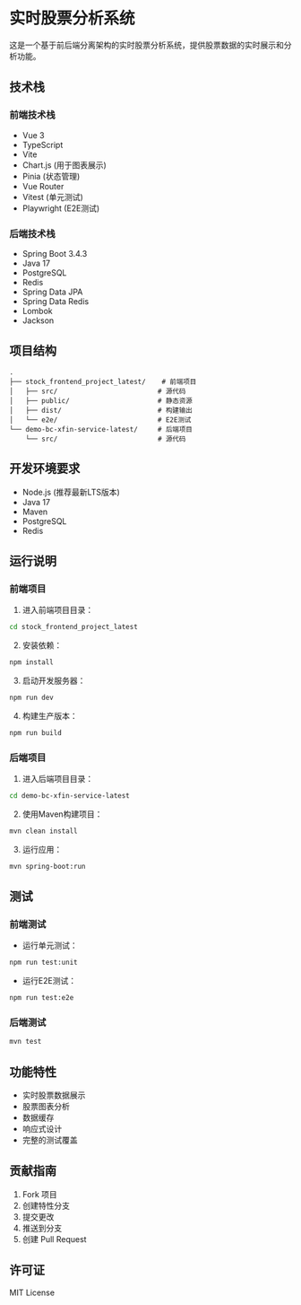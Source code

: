 # 实时股票分析系统

这是一个基于前后端分离架构的实时股票分析系统，提供股票数据的实时展示和分析功能。

## 技术栈

### 前端技术栈
- Vue 3
- TypeScript
- Vite
- Chart.js (用于图表展示)
- Pinia (状态管理)
- Vue Router
- Vitest (单元测试)
- Playwright (E2E测试)

### 后端技术栈
- Spring Boot 3.4.3
- Java 17
- PostgreSQL
- Redis
- Spring Data JPA
- Spring Data Redis
- Lombok
- Jackson

## 项目结构

```
.
├── stock_frontend_project_latest/    # 前端项目
│   ├── src/                         # 源代码
│   ├── public/                      # 静态资源
│   ├── dist/                        # 构建输出
│   └── e2e/                         # E2E测试
└── demo-bc-xfin-service-latest/     # 后端项目
    └── src/                         # 源代码
```

## 开发环境要求

- Node.js (推荐最新LTS版本)
- Java 17
- Maven
- PostgreSQL
- Redis

## 运行说明

### 前端项目

1. 进入前端项目目录：
```bash
cd stock_frontend_project_latest
```

2. 安装依赖：
```bash
npm install
```

3. 启动开发服务器：
```bash
npm run dev
```

4. 构建生产版本：
```bash
npm run build
```

### 后端项目

1. 进入后端项目目录：
```bash
cd demo-bc-xfin-service-latest
```

2. 使用Maven构建项目：
```bash
mvn clean install
```

3. 运行应用：
```bash
mvn spring-boot:run
```

## 测试

### 前端测试
- 运行单元测试：
```bash
npm run test:unit
```
- 运行E2E测试：
```bash
npm run test:e2e
```

### 后端测试
```bash
mvn test
```

## 功能特性

- 实时股票数据展示
- 股票图表分析
- 数据缓存
- 响应式设计
- 完整的测试覆盖

## 贡献指南

1. Fork 项目
2. 创建特性分支
3. 提交更改
4. 推送到分支
5. 创建 Pull Request

## 许可证

MIT License